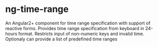 # ng-time-range
An Angular2+ component for time range specification with support of reactive forms. Provides time range specification from keyboard in 24-hours format. Restricts input of non-numeric keys and invalid time. Optionaly can provide a list of predefined time ranges
